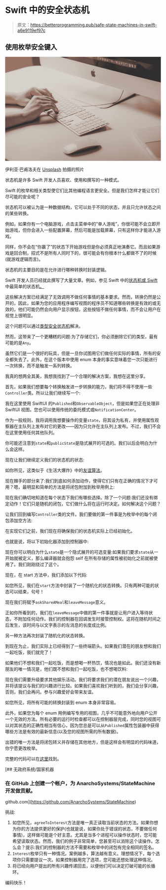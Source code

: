 # Swift 中的安全状态机

> 原文：<https://betterprogramming.pub/safe-state-machines-in-swift-a6e9119ef97c>

## 使用枚举安全键入

![](img/5fd16326d73deb38b365ddc3eb427574.png)

伊利亚·巴甫洛夫在 [Unsplash](https://unsplash.com?utm_source=medium&utm_medium=referral) 拍摄的照片

状态机是许多 Swift 开发人员喜欢、使用和撰写的一种模式。

Swift 的枚举和相关类型使它们比其他编程语言更安全。但是我们怎样才能让它们尽可能的安全呢？

状态机可以被认为是一种数据结构，它可以处于不同的状态，并且只允许状态之间的某些转换。

例如，如果你有一个电脑游戏，点击主菜单中的“单人游戏”，你很可能不会立即开始游戏，但你会进入一些配置屏幕，然后可能是加载屏幕，只有这样你才能进入游戏。

同样，你不会在“你赢了”的状态下开始游戏但是你必须真正地演奏它。而且如果游戏是回合制，招式不是所有人同时下的，很可能会有你根本什么都做不了的时候(就游戏逻辑而言)。

状态机的主要目的是在允许进行哪种转换时封装逻辑。

Swift 开发人员已经就此撰写了大量文章。例如，参见 Swift 中的[状态机或 Swift](https://levelup.gitconnected.com/state-machine-in-swift-8687673f5df6) 中最简单的状态机[。](https://albertodebortoli.com/2018/12/16/the-easiest-state-machine-in-swift/)

这些解决方案已经满足了无效调用不做任何事情的基本要求。然而，转换仍然是公开的，因此，如果为您的应用程序编写视图的程序员不知道哪些转换是有效的或无效的，他们可能仍然会向用户显示按钮，这些按钮不做任何事情，而不会让用户在视觉上很明显。

这个问题可以通过[类型安全状态机](https://lukematthewsutton.com/post/type-safe-state-machines/)解决。

然而，这带来了一个更糟糕的问题:为了存储它们，你必须删除它们的类型，最有可能的是`Any`。

虽然它们是一个很好的玩具，但是一旦你试图用它们做任何实际的事情，所有的安全都失去了。此外，在这个版本中使用 enum 本身的事实意味着您一次只能进行一次转换，而不是触发一系列转换。

我真的想两全其美，我想我找到了一个合理的解决方案，我想在这里分享。

首先，如果我们想要每个转换触发进一步转换的能力，我们将不得不使用一些`Controller`类。所以让我们继续写一个:

我在这里使用 SwiftUI 的`Published`和`ObservableObject`，但是如果您正在处理非 SwiftUI 视图，您也可以使用传统的委托模式或`NotificationCenter`。

作为一般规则，我将调用我想要操作的变量`state`，将其设为私有，并使用属性观察器在主队列上发布对它的更改——因为只允许在主队列上发布。不过，我们不会在这里使用任何其他队列。

你可能还注意到`state`和`publicState`是隐式展开的可选的。我们以后会明白为什么会这样。

现在让我们继续定义我们的状态机的状态:

如你所见，这类似于《生活大爆炸》中的[友谊算法](https://bigbangtheory.fandom.com/wiki/The_Friendship_Algorithm)。

现在棘手的部分来了:我们到底如何添加动作，使得它们只有在正确的情况下才可用？嗯，最明显和简单的方法是将闭包附加到枚举用例上:

现在我们确切地知道在每个状态下我们有哪些选择。除了一个问题:我们还没有绑定动作！它们只是随机的闭包，它们做什么将在运行时决定。如何解决这个问题？

让我们回到编写`Controller`类的文件。我们要做的第一件事是为枚举中的每个闭包添加空方法:

在实现它们之前，我们现在将确保我们的状态机实际上已经初始化。

也就是说，将以下初始化器添加到控制器中:

现在你可以明白为什么`state`是一个隐式展开的可选变量:如果我们要求`state`从一开始就被定义，那么编译器就会抱怨 self 在所有存储的属性被初始化之前就被使用了。我们刚刚绕过了这个。

现在，在 start 方法中，我们添加以下代码:

如您所见，我们在`start`方法中封装了一个随机化的状态转换。只有两种可能的状态可以结束，句号！

现在我们将赋予`askShareAMeal`和`leaveMessage`意义。

正如你所看到的，我们在`leaveMessage`中做的第一件事就是让用户进入等待状态，不附加任何动作。我们的控制器在回调发生时接管控制权。这将在随机时间之后发生，该时间与以文字表示的左消息的长度成比例。

另一种方法再次封装了随机化的状态转换。

到现在为止，我们实际上已经得到了一些终端箭头。如果我们潜在的朋友想和我们一起吃饭，我们就完了！

如果他们不想和我们一起吃饭，而是想喝一杯热饮，情况也是如此。我们还没有新朋友的唯一情况是，他们既不想和我们一起吃饭，也不想喝饮料:

现在我们需要升级要求其他娱乐活动。我们将要求我们的潜在朋友说出一个兴趣，并将该提议与我们的兴趣进行比较。如果我们喜欢我们听到的，我们会分享兴趣，否则，我们会再问。参与兴趣爱好会带来友谊。

如您所见，将所有可能的转换封装到 enum 本身非常容易。

此外，如果您为每个 enum 用例编写专用的视图，几乎不可能意外地向用户公开一个无效的方法。所有必要的运行时检查都可以在控制器层完成，同时您的视图可以对其状态的正确性相当有信心，因为您总是可以从`Published`属性包装器中获得哪些方法是有效的最新信息(以及您的视图所需的所有数据)。

出错的唯一方法是将闭包转义并存储在其他地方，但是这样会有明显的代码味道，你宁愿更改枚举。

完整的代码可以在[这里](https://github.com/AnarchoSystems/StateMachine)找到。

[](https://github.com/AnarchoSystems/StateMachine) [## 无政府系统/国家机器

### 在 GitHub 上创建一个帐户，为 AnarchoSystems/StateMachine 开发做贡献。

github.com](https://github.com/AnarchoSystems/StateMachine) 

挑战:

1.  如您所见，`agreeToInterest`方法是唯一真正读取当前状态的方法。如果你想为你的方法提供更好的保护(也就是说，如果你处于错误的状态，不要做任何事情)，这样做可能是个好主意。尤其是当多个进程可以操作状态时，您可能希望读取状态。然而，我们的例子非常简单，您甚至可以消除这个读操作。怎么会？提示:我们的控制器的方法不需要和枚举中的闭包有完全相同的签名。
2.  `Interest`枚举只有一种情况。案例越多，算法越有意义。理想情况下，每个选项你只需要提议一次。如果控制器用完了选项，您可能还想处理这种情况。
3.  将已经向用户提出的所有兴趣传递回去，以便他们可以决定打破可能的长循环。

编码快乐！